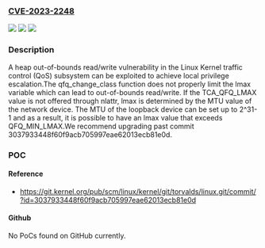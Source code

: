 ### [CVE-2023-2248](https://cve.mitre.org/cgi-bin/cvename.cgi?name=CVE-2023-2248)
![](https://img.shields.io/static/v1?label=Product&message=Linux%20Kernel&color=blue)
![](https://img.shields.io/static/v1?label=Version&message=3.7%3C%206.3%20&color=brighgreen)
![](https://img.shields.io/static/v1?label=Vulnerability&message=CWE-787%20Out-of-bounds%20Write&color=brighgreen)

### Description

A heap out-of-bounds read/write vulnerability in the Linux Kernel traffic control (QoS) subsystem can be exploited to achieve local privilege escalation.The qfq_change_class function does not properly limit the lmax variable which can lead to out-of-bounds read/write. If the TCA_QFQ_LMAX value is not offered through nlattr, lmax is determined by the MTU value of the network device. The MTU of the loopback device can be set up to 2^31-1 and as a result, it is possible to have an lmax value that exceeds QFQ_MIN_LMAX.We recommend upgrading past commit 3037933448f60f9acb705997eae62013ecb81e0d.

### POC

#### Reference
- https://git.kernel.org/pub/scm/linux/kernel/git/torvalds/linux.git/commit/?id=3037933448f60f9acb705997eae62013ecb81e0d

#### Github
No PoCs found on GitHub currently.

